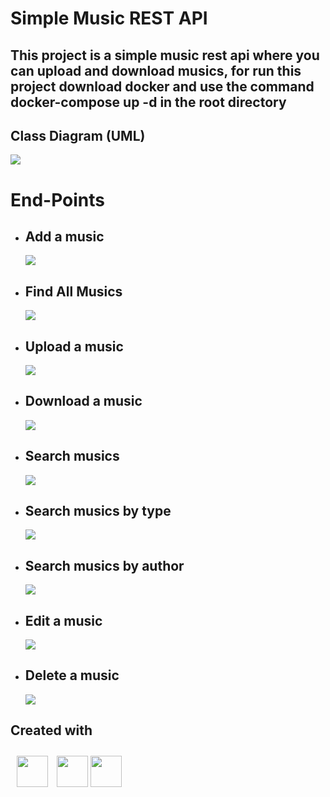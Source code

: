 # Simple Music REST API
## This project is a simple music rest api where you can upload and download musics, for run this project download docker and use the command docker-compose up -d in the root directory

## Class Diagram (UML)
<img  src="https://firebasestorage.googleapis.com/v0/b/storage-de-imagens-e99e4.appspot.com/o/uml2.png?alt=media&token=b5f67707-ec69-4a85-a112-59c63d0d3798" />

# End-Points
* ## Add a music
  <img src="https://firebasestorage.googleapis.com/v0/b/storage-de-imagens-e99e4.appspot.com/o/add.png?alt=media&token=161c83e5-80bd-4065-b891-3e5e666b7756" />

* ## Find All Musics
  <img src="https://firebasestorage.googleapis.com/v0/b/storage-de-imagens-e99e4.appspot.com/o/findall2.png?alt=media&token=5be88232-200c-4350-89de-bfd8c76f89d6" />
* ## Upload a music
  <img src="https://firebasestorage.googleapis.com/v0/b/storage-de-imagens-e99e4.appspot.com/o/upload.png?alt=media&token=60cdb807-2a9b-481f-9986-2053dadaaecf" />
* ## Download a music
  <img src="https://firebasestorage.googleapis.com/v0/b/storage-de-imagens-e99e4.appspot.com/o/downloadm.png?alt=media&token=7c153503-fbcd-4a12-851c-19fbdeded67a" />
* ## Search musics
  <img src="https://firebasestorage.googleapis.com/v0/b/storage-de-imagens-e99e4.appspot.com/o/searchname.png?alt=media&token=05af7822-31c9-4df0-90fe-027acc73f01e" />
* ## Search musics by type
  <img src="https://firebasestorage.googleapis.com/v0/b/storage-de-imagens-e99e4.appspot.com/o/type.png?alt=media&token=5667e328-1e49-42a6-8f92-47de6c8c0f31" />
* ## Search musics by author
  <img src="https://firebasestorage.googleapis.com/v0/b/storage-de-imagens-e99e4.appspot.com/o/author.png?alt=media&token=5208a5da-26f6-4ad0-b07e-e88a1de78fb5" />
* ## Edit a music
  <img src="https://firebasestorage.googleapis.com/v0/b/storage-de-imagens-e99e4.appspot.com/o/edit.png?alt=media&token=7ea2d333-20b6-4b94-872b-e7002310cee0" />
* ## Delete a music
  <img src="https://firebasestorage.googleapis.com/v0/b/storage-de-imagens-e99e4.appspot.com/o/delete.png?alt=media&token=341a29d1-3b71-4b21-9a72-743b189e5610" />

## Created with
 <img style="margin:10px" height=50 width=50  src="https://cdn.jsdelivr.net/gh/devicons/devicon/icons/java/java-original.svg" />
   <img src="https://img.icons8.com/color/1x/spring-logo.png" width="50px">
    <img height=50 width=50  src="https://cdn.jsdelivr.net/gh/devicons/devicon/icons/postgresql/postgresql-original.svg" />
    


	


